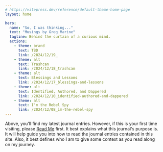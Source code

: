 ```yaml
---
# https://vitepress.dev/reference/default-theme-home-page
layout: home

hero:
  name: "So, I was thinking..."
  text: "Musings by Greg Marine"
  tagline: Behind the curtain of a curious mind.
  actions:
    - theme: brand
      text: TBD
      link: /2024/12/19_
    - theme: alt
      text: Trashcan
      link: /2024/12/18_trashcan
    - theme: alt
      text: Blessings and Lessons
      link: /2024/12/17_blessings-and-lessons
    - theme: alt
      text: Identified, Authored, and Dappered
      link: /2024/12/10_identified-authored-and-dappered
    - theme: alt
      text: I'm the Rebel Spy
      link: /2024/12/08_im-the-rebel-spy
---
```


Above, you'll find my latest journal entries. However, if this is your first time visiting, please [Read Me](read-me) first. It best explains what this journal's purpose is. It will help guide you into how to read the journal entries contained in this site. Also, it best defines who I am to give some context as you read along on my journey.